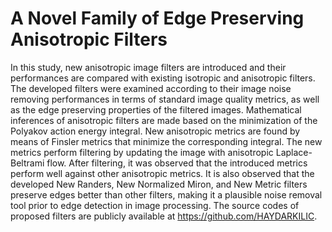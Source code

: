 # A Novel Family of Edge Preserving Anisotropic Filters

In this study, new anisotropic image filters are introduced and their performances are compared with existing isotropic and anisotropic filters. The developed filters were examined according to their image noise removing performances in terms of standard image quality metrics, as well as the edge preserving properties of the filtered images. Mathematical inferences of anisotropic filters are made based on the minimization of the Polyakov action energy integral. New anisotropic metrics are found by means of Finsler metrics that minimize the corresponding integral. The new metrics perform filtering by updating the image with anisotropic Laplace-Beltrami flow. After filtering, it was observed that the introduced metrics perform well against other anisotropic metrics. It is also observed that the developed New Randers, New Normalized Miron, and New Metric filters preserve edges better than other filters, making it a plausible noise removal tool prior to edge detection in image processing. The source codes of proposed filters are publicly available at https://github.com/HAYDARKILIC.
